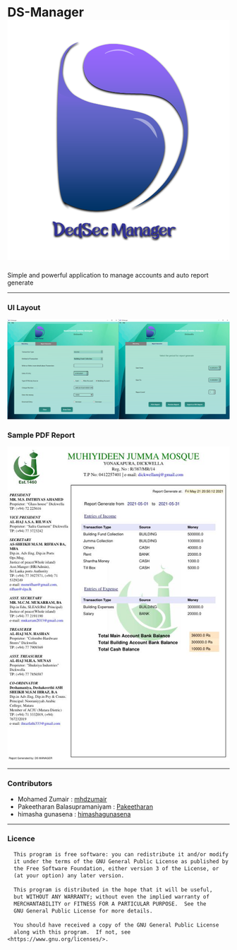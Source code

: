 # DS-Manager ![DS-Manager](inc/home_logo.png)

Simple and powerful application to manage accounts and auto report generate

---
### UI Layout

![UI](inc/dsmanager.png)

### Sample PDF Report

![Sample Report](inc/sample_report.jpg)

---

### Contributors
* Mohamed Zumair : [mhdzumair](https://github.com/mhdzumair)
* Pakeetharan Balasupramaniyam : [Pakeetharan](https://github.com/Pakeetharan)
* himasha gunasena : [himashagunasena](https://github.com/himashagunasena)

---
### Licence

      This program is free software: you can redistribute it and/or modify
      it under the terms of the GNU General Public License as published by
      the Free Software Foundation, either version 3 of the License, or
      (at your option) any later version.

      This program is distributed in the hope that it will be useful,
      but WITHOUT ANY WARRANTY; without even the implied warranty of
      MERCHANTABILITY or FITNESS FOR A PARTICULAR PURPOSE.  See the
      GNU General Public License for more details.

      You should have received a copy of the GNU General Public License
      along with this program.  If not, see <https://www.gnu.org/licenses/>.
